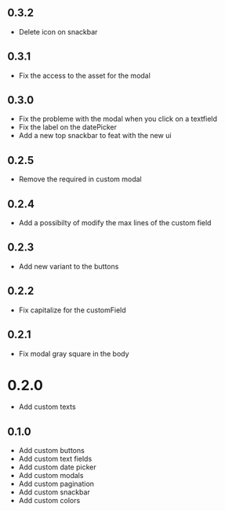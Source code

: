 ## 0.3.2

- Delete icon on snackbar

## 0.3.1

- Fix the access to the asset for the modal

## 0.3.0

- Fix the probleme with the modal when you click on a textfield
- Fix the label on the datePicker
- Add a new top snackbar to feat with the new ui

## 0.2.5

- Remove the required in custom modal

## 0.2.4

- Add a possibilty of modify the max lines of the custom field

## 0.2.3

- Add new variant to the buttons

## 0.2.2

- Fix capitalize for the customField

## 0.2.1

- Fix modal gray square in the body

# 0.2.0

- Add custom texts

## 0.1.0

- Add custom buttons
- Add custom text fields
- Add custom date picker
- Add custom modals
- Add custom pagination
- Add custom snackbar
- Add custom colors
